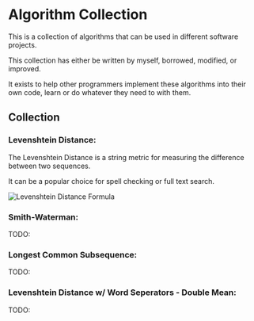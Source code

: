 # Algorithm Collection

This is a collection of algorithms that can be used in different software projects.

This collection has either be written by myself, borrowed, modified, or improved.

It exists to help other programmers implement these algorithms into their own code, learn or do whatever they need to with them.

## Collection

### Levenshtein Distance:

The Levenshtein Distance is a string metric for measuring the difference between two sequences.

It can be a popular choice for spell checking or full text search.

![Levenshtein Distance Formula](https://wikimedia.org/api/rest_v1/media/math/render/svg/6224efffbe9a4e01afbddeeb900bfd1b3350b335)

### Smith-Waterman:

TODO:

### Longest Common Subsequence:

TODO:

### Levenshtein Distance w/ Word Seperators - Double Mean:

TODO:
